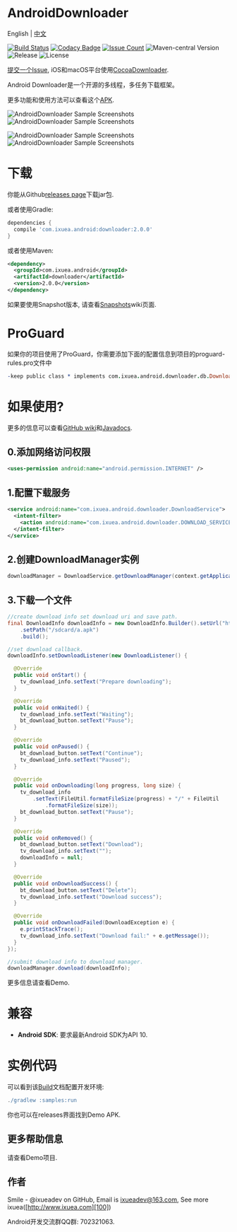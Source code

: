 AndroidDownloader
=====

English | [中文][14]

[![Build Status](https://travis-ci.org/lifengsofts/AndroidDownloader.svg?branch=master)](https://travis-ci.org/lifengsofts/AndroidDownloader)
[![Codacy Badge](https://api.codacy.com/project/badge/Grade/6a72dfeec9f54c3187475aaa5ebafe73)](https://www.codacy.com/app/lifengsofts/AndroidDownloader?utm_source=github.com&utm_medium=referral&utm_content=lifengsofts/AndroidDownloader&utm_campaign=badger)
[![Issue Count](https://codeclimate.com/github/lifengsofts/AndroidDownloader/badges/issue_count.svg)](https://codeclimate.com/github/lifengsofts/AndroidDownloader)
![Maven-central Version](https://img.shields.io/maven-central/v/com.ixuea.android/downloader.svg)
![Release](https://img.shields.io/github/release/lifengsofts/AndroidDownloader.svg)
![License](https://img.shields.io/github/license/lifengsofts/AndroidDownloader.svg)

[提交一个Issue][10], iOS和macOS平台使用[CocoaDownloader][12].

Android Downloader是一个开源的多线程，多任务下载框架。

更多功能和使用方法可以查看这个[APK][20].

![AndroidDownloader Sample Screenshots][30] ![AndroidDownloader Sample Screenshots][31]

![AndroidDownloader Sample Screenshots][32] ![AndroidDownloader Sample Screenshots][33]


下载
=======

你能从Github[releases page][40]下载jar包.

或者使用Gradle:

```gradle
dependencies {
  compile 'com.ixuea.android:downloader:2.0.0'
}
```

或者使用Maven:

```xml
<dependency>
  <groupId>com.ixuea.android</groupId>
  <artifactId>downloader</artifactId>
  <version>2.0.0</version>
</dependency>
```

如果要使用Snapshot版本, 请查看[Snapshots][50]wiki页面.

ProGuard
=======

如果你的项目使用了ProGuard，你需要添加下面的配置信息到项目的proguard-rules.pro文件中

```pro
-keep public class * implements com.ixuea.android.downloader.db.DownloadDBController
```

如果使用?
=======

更多的信息可以查看[GitHub wiki][200]和[Javadocs][201].

0.添加网络访问权限
-------

```xml
<uses-permission android:name="android.permission.INTERNET" />
```

1.配置下载服务
--------------------------------

```xml
<service android:name="com.ixuea.android.downloader.DownloadService">
  <intent-filter>
    <action android:name="com.ixuea.android.downloader.DOWNLOAD_SERVICE" />
  </intent-filter>
</service>
```

2.创建DownloadManager实例
-----------------------------------

```java
downloadManager = DownloadService.getDownloadManager(context.getApplicationContext());
```

3.下载一个文件
-----------------

```java
//create download info set download uri and save path.
final DownloadInfo downloadInfo = new DownloadInfo.Builder().setUrl("http://example.com/a.apk")
    .setPath("/sdcard/a.apk")
    .build();

//set download callback.
downloadInfo.setDownloadListener(new DownloadListener() {

  @Override
  public void onStart() {
    tv_download_info.setText("Prepare downloading");
  }

  @Override
  public void onWaited() {
    tv_download_info.setText("Waiting");
    bt_download_button.setText("Pause");
  }

  @Override
  public void onPaused() {
    bt_download_button.setText("Continue");
    tv_download_info.setText("Paused");
  }

  @Override
  public void onDownloading(long progress, long size) {
    tv_download_info
        .setText(FileUtil.formatFileSize(progress) + "/" + FileUtil
            .formatFileSize(size));
    bt_download_button.setText("Pause");
  }

  @Override
  public void onRemoved() {
    bt_download_button.setText("Download");
    tv_download_info.setText("");
    downloadInfo = null;
  }

  @Override
  public void onDownloadSuccess() {
    bt_download_button.setText("Delete");
    tv_download_info.setText("Download success");
  }

  @Override
  public void onDownloadFailed(DownloadException e) {
    e.printStackTrace();
    tv_download_info.setText("Download fail:" + e.getMessage());
  }
});

//submit download info to download manager.
downloadManager.download(downloadInfo);
```

更多信息请查看Demo.

兼容
=======

* **Android SDK**: 要求最新Android SDK为API 10.


实例代码
=======

可以看到该[Build][60]文档配置开发环境:

```gradle
./gradlew :samples:run
```

你也可以在releases界面找到Demo APK.

## 更多帮助信息

请查看Demo项目.

## 作者

Smile - @ixueadev on GitHub, Email is ixueadev@163.com, See more ixuea([http://www.ixuea.com][100])

Android开发交流群QQ群: 702321063.


[10]: https://github.com/lifengsofts/AndroidDownloader/issues/new
[12]: http://a.ixuea.com/8
[13]: https://github.com/ixuea/AndroidDownloader
[14]: https://github.com/ixuea/AndroidDownloader/blob/master/docs/zh.md
[20]: https://i.woblog.cn

[30]: https://raw.github.com/lifengsofts/AndroidDownloader/master/samples/art/download-a-file.png
[31]: https://raw.github.com/lifengsofts/AndroidDownloader/master/samples/art/use-in-list.png
[32]: https://raw.github.com/lifengsofts/AndroidDownloader/master/samples/art/download-manager-downloading.png
[33]: https://raw.github.com/lifengsofts/AndroidDownloader/master/samples/art/download-manager-downloaded.png

[40]: https://github.com/lifengsofts/AndroidDownloader/releases
[50]: https://github.com/lifengsofts/AndroidDownloader/releases
[60]: https://github.com/lifengsofts/AndroidDownloader#build

[100]: http://a.ixuea.com/3

[200]: https://github.com/lifengsofts/AndroidDownloader/wiki
[201]: http://i.woblog.cn/AndroidDownloader/javadocs/2.0.0/
